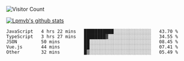 ![Visitor Count](https://profile-counter.glitch.me/Lpmvb/count.svg)

[![Lpmvb's github stats](https://github-readme-stats.vercel.app/api?username=lpmvb&show_icons=true&title_color=fff&icon_color=79ff97&text_color=9f9f9f&bg_color=151515)](https://github.com/anuraghazra/github-readme-stats)

<!--
Here are some ideas to get you started:

- 🔭 I’m currently working on ...
- 🌱 I’m currently learning ...
- 👯 I’m looking to collaborate on ...
- 🤔 I’m looking for help with ...
- 💬 Ask me about ...
- 📫 How to reach me: ...
- 😄 Pronouns: ...
- ⚡ Fun fact: ...
-->

<!--START_SECTION:waka-->

```text
JavaScript   4 hrs 22 mins   ███████████░░░░░░░░░░░░░░   43.70 %
TypeScript   3 hrs 27 mins   ████████▓░░░░░░░░░░░░░░░░   34.55 %
JSON         50 mins         ██░░░░░░░░░░░░░░░░░░░░░░░   08.45 %
Vue.js       44 mins         ██░░░░░░░░░░░░░░░░░░░░░░░   07.41 %
Other        32 mins         █▒░░░░░░░░░░░░░░░░░░░░░░░   05.49 %
```

<!--END_SECTION:waka-->
